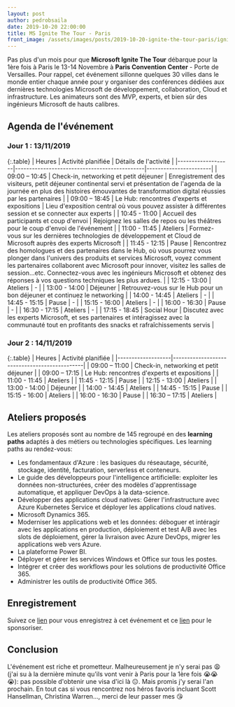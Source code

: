 ```yaml
---
layout: post
author: pedrobsaila
date: 2019-10-20 22:00:00
title: MS Ignite The Tour - Paris
front_image: /assets/images/posts/2019-10-20-ignite-the-tour-paris/ignite-the-tour-paris-logo.jpeg
---
```


Pas plus d'un mois pour que **Microsoft Ignite The Tour** débarque pour la 1ère fois à Paris le 13-14 Novembre à **Paris Convention Center** - Porte de Versailles. Pour rappel, cet événement sillonne quelques 30 villes dans le monde entier chaque année pour y organiser des conférences dédiées aux dernières technologies Microsoft de développement, collaboration, Cloud et infrastructure. Les animateurs sont des MVP, experts, et bien sûr des ingénieurs Microsoft de hauts calibres.

## Agenda de l'événement

### Jour 1 : 13/11/2019

{:.table}
| Heures            | Activité planifiée                           | Détails de l'activité |
|-------------------|----------------------------------------------|-----------------------|
|   09:00 – 10:45   | Check-in, networking et petit déjeuner       | Enregistrement des visiteurs, petit déjeuner continental servi et présentation de l'agenda de la journée en plus des histoires émouvantes de transformation digital réussies par les partenaires     |
|   09:00 – 18:45   | Le Hub: rencontres d'experts et expositions  | Lieu d'exposition central où vous pouvez assister à différentes session et se connecter aux experts     |
|   10:45 - 11:00   | Accueil des participants et coup d'envoi     | Rejoignez les salles de repos ou les théâtres pour le coup d'envoi de l'événement     |
|   11:00 - 11:45   | Ateliers                                     | Formez-vous sur les dernières technologies de développement et Cloud de Microsoft auprès des experts Microsoft   |
|   11:45 - 12:15   | Pause                                        | Rencontrez des homologues et des partenaires dans le Hub, où vous pourrez vous plonger dans l'univers des produits et services Microsoft, voyez comment les partenaires collaborent avec Microsoft pour innover, visitez les salles de session...etc. Connectez-vous avec les ingénieurs Microsoft et obtenez des réponses à vos questions techniques les plus ardues.   |
|   12:15 - 13:00   | Ateliers                                     | -                     |
|   13:00 - 14:00   | Déjeuner                                     | Retrouvez-vous sur le Hub pour un bon déjeuner et continuez le networking    |
|   14:00 - 14:45   | Ateliers                                     | -                     |
|   14:45 - 15:15   | Pause                                        | -                     |
|   15:15 - 16:00   | Ateliers                                     | -                     |
|   16:00 - 16:30   | Pause                                        | -                     |
|   16:30 - 17:15   | Ateliers                                     | -                     |
|   17:15 - 18:45   | Social Hour                                  | Discutez avec les experts Microsoft, et ses partenaires et intéragissez avec la communauté tout en profitants des snacks et rafraîchissements servis   |

### Jour 2 : 14/11/2019

{:.table}
| Heures            | Activité planifiée                           |
|-------------------|----------------------------------------------|
|   09:00 – 11:00   | Check-in, networking et petit déjeuner       |
|   09:00 – 17:15   | Le Hub: rencontres d'experts et expositions  |
|   11:00 - 11:45   | Ateliers                                     |
|   11:45 - 12:15   | Pause                                        |
|   12:15 - 13:00   | Ateliers                                     |
|   13:00 - 14:00   | Déjeuner                                     |
|   14:00 - 14:45   | Ateliers                                     |
|   14:45 - 15:15   | Pause                                        |
|   15:15 - 16:00   | Ateliers                                     |
|   16:00 - 16:30   | Pause                                        |
|   16:30 – 17:15   | Ateliers                                     |

## Ateliers proposés

Les ateliers proposés sont au nombre de 145 regroupé en des **learning paths** adaptés à des métiers ou technologies spécifiques.
Les learning paths au rendez-vous:

+ Les fondamentaux d'Azure : les basiques du réseautage, sécurité, stockage, identité, facturation, serverless et conteneurs.
+ Le guide des développeurs pour l'intelligence artificielle: exploiter les données non-structurées, créer des modèles d'apprentissage automatique, et appliquer DevOps à la data-science.
+ Développer des applications cloud natives: Gérer l'infrastructure avec Azure Kubernetes Service et déployer les applications cloud natives.
+ Microsoft Dynamics 365.
+ Moderniser les applications web et les données: déboguer et intéragir avec les applications en production, déploiement et test A/B avec les slots de déploiement, gérer la livraison avec Azure DevOps, migrer les applications web vers Azure.
+ La plateforme Power BI.
+ Déployer et gérer les services Windows et Office sur tous les postes.
+ Intégrer et créer des workflows pour les solutions de productivité Office 365.
+ Administrer les outils de productivité Office 365.

## Enregistrement

Suivez ce [lien](https://register.msignite-the-tour.microsoft.com/paris) pour vous enregistrez à cet événement et ce [lien](https://partnerapplication.hubb.me/Home/CallForPapers?submissionID=0) pour le sponsoriser.

## Conclusion

L'événement est riche et prometteur. Malheureusement je n'y serai pas :weary: (j'ai su à la dernière minute qu'ils vont venir à Paris pour la 1ère fois :sob::sob::sob:): pas possible d'obtenir une visa d'ici là :expressionless:. Mais promis j'y serai l'an prochain. En tout cas si vous rencontrez nos héros favoris incluant Scott Hansellman, Christina Warren..., merci de leur passer mes :kissing_heart: